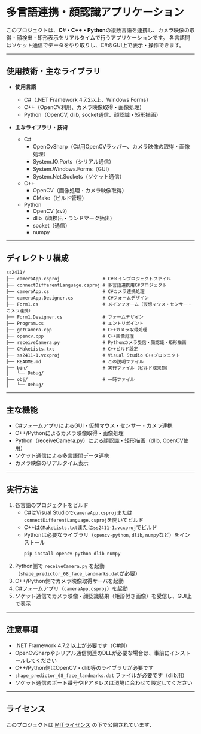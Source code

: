 # 多言語連携・顔認識アプリケーション

このプロジェクトは、**C#・C++・Python**の複数言語を連携し、カメラ映像の取得・顔検出・矩形表示をリアルタイムで行うアプリケーションです。
各言語間はソケット通信でデータをやり取りし、C#のGUI上で表示・操作できます。

---

## 使用技術・主なライブラリ

- **使用言語**
  - C#（.NET Framework 4.7.2以上、Windows Forms）
  - C++（OpenCV利用、カメラ映像取得・画像処理）
  - Python（OpenCV, dlib, socket通信、顔認識・矩形描画）

- **主なライブラリ・技術**
  - C#
    - OpenCvSharp（C#用OpenCVラッパー、カメラ映像の取得・画像処理）
    - System.IO.Ports（シリアル通信）
    - System.Windows.Forms（GUI）
    - System.Net.Sockets（ソケット通信）
  - C++
    - OpenCV（画像処理・カメラ映像取得）
    - CMake（ビルド管理）
  - Python
    - OpenCV (`cv2`)
    - dlib（顔検出・ランドマーク抽出）
    - socket（通信）
    - numpy

---

## ディレクトリ構成

```
ss2411/
├── cameraApp.csproj                # C#メインプロジェクトファイル
├── connectDifferentLanguage.csproj # 多言語連携用C#プロジェクト
├── cameraApp.cs                    # C#カメラ連携処理
├── cameraApp.Designer.cs           # C#フォームデザイン
├── Form1.cs                        # メインフォーム（仮想マウス・センサー・カメラ連携）
├── Form1.Designer.cs               # フォームデザイン
├── Program.cs                      # エントリポイント
├── getCamera.cpp                   # C++カメラ取得処理
├── opencv.cpp                      # C++画像処理
├── receiveCamera.py                # Pythonカメラ受信・顔認識・矩形描画
├── CMakeLists.txt                  # C++ビルド設定
├── ss2411-1.vcxproj                # Visual Studio C++プロジェクト
├── README.md                       # この説明ファイル
├── bin/                            # 実行ファイル（ビルド成果物）
│   └── Debug/
├── obj/                            # 一時ファイル
│   └── Debug/
```

---

## 主な機能

- C#フォームアプリによるGUI・仮想マウス・センサー・カメラ連携
- C++/Pythonによるカメラ映像取得・画像処理
- Python（receiveCamera.py）による顔認識・矩形描画（dlib, OpenCV使用）
- ソケット通信による多言語間データ連携
- カメラ映像のリアルタイム表示

---

## 実行方法

1. 各言語のプロジェクトをビルド
   - C#はVisual Studioで`cameraApp.csproj`または`connectDifferentLanguage.csproj`を開いてビルド
   - C++は`CMakeLists.txt`または`ss2411-1.vcxproj`でビルド
   - Pythonは必要なライブラリ（`opencv-python`, `dlib`, `numpy`など）をインストール
     ```sh
     pip install opencv-python dlib numpy
     ```
2. Python側で `receiveCamera.py` を起動（`shape_predictor_68_face_landmarks.dat`が必要）
3. C++/Python側でカメラ映像取得サーバを起動
4. C#フォームアプリ（`cameraApp.csproj`）を起動
5. ソケット通信でカメラ映像・顔認識結果（矩形付き画像）を受信し、GUI上で表示

---

## 注意事項

- .NET Framework 4.7.2 以上が必要です（C#側）
- OpenCvSharpやシリアル通信関連のDLLが必要な場合は、事前にインストールしてください
- C++/Python側はOpenCV・dlib等のライブラリが必要です
- `shape_predictor_68_face_landmarks.dat` ファイルが必要です（dlib用）
- ソケット通信のポート番号やIPアドレスは環境に合わせて設定してください

---

## ライセンス

このプロジェクトは [MITライセンス](https://opensource.org/licenses/MIT) の下で公開されています．
